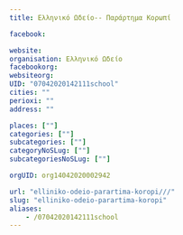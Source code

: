 ```yaml
---
title: Ελληνικό Ωδείο-- Παράρτημα Κορωπί

facebook:

website:
organisation: Ελληνικό Ωδείο
facebookorg:
websiteorg:
UID: "07042020142111school"
cities: ""
perioxi: ""
address: ""

places: [""]
categories: [""]
subcategories: [""]
categoryNoSLug: [""]
subcategoriesNoSLug: [""]

orgUID: org14042020002942

url: "elliniko-odeio-parartima-koropi///"
slug: "elliniko-odeio-parartima-koropi"
aliases:
    - /07042020142111school
---
```





